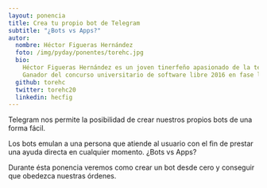 ```yaml
---
layout: ponencia
title: Crea tu propio bot de Telegram
subtitle: "¿Bots vs Apps?"
autor:
  nombre: Héctor Figueras Hernández
  foto: /img/pyday/ponentes/torehc.jpg
  bio:
    Héctor Figueras Hernández es un joven tinerfeño apasionado de la tecnología y el mundo Open Source. Actualmente estudia Ingeniería Informática, forma parte activa de la organización en Kreitek (un makerspace en La Laguna) y de otros movimientos makers de Tenerife.  Le gusta realizar proyectos basados en hardware libre (Arduino, Raspberry Pi, impresión 3D… ) y más concretamente los aplicables al mundo de la dómitca y el IoT.
    Ganador del concurso universitario de software libre 2016 en fase local de La La Laguna y también de la categoría Internet of Things de la fase nacional con el proyecto CarontePass.
  github: torehc
  twitter: torehc20
  linkedin: hecfig
---
```


Telegram nos permite la posibilidad de crear nuestros propios bots de una forma
fácil.

Los bots emulan a una persona que atiende al usuario con el fin de prestar una
ayuda directa en cualquier momento. ¿Bots vs Apps?

Durante ésta ponencia veremos como crear un bot desde cero y conseguir que
obedezca nuestras órdenes.
